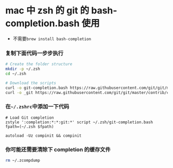# mac 中 zsh 的 git 的 bash-completion.bash 使用

- 不需要`brew install bash-completion`

### 复制下面代码一步步执行

```zsh
# Create the folder structure
mkdir -p ~/.zsh
cd ~/.zsh

# Download the scripts
curl -o git-completion.bash https://raw.githubusercontent.com/git/git/master/contrib/completion/git-completion.bash
curl -o _git https://raw.githubusercontent.com/git/git/master/contrib/completion/git-completion.zsh
```

### 在`~/.zshrc`中添加一下代码

```
# Load Git completion
zstyle ':completion:*:*:git:*' script ~/.zsh/git-completion.bash
fpath=(~/.zsh $fpath)

autoload -Uz compinit && compinit
```

### 你可能还需要清除下 completion 的缓存文件

```zsh
rm ~/.zcompdump
```
